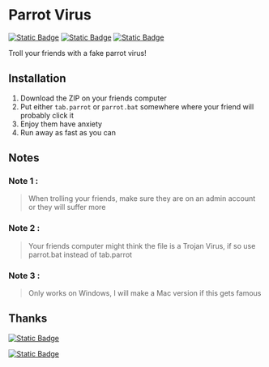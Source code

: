 # Parrot Virus
[![Static Badge](https://img.shields.io/badge/Troll-Your%20Friends-blue)](https://www.shutterstock.com/image-photo/annoyed-angry-man-raising-hands-600nw-2322736535.jpg)
[![Static Badge](https://img.shields.io/badge/Troll-Your%20Coworkers-purple)](https://content.api.news/v3/images/bin/4f6f1c666eefbb59ccd4710f61c9a72a)
[![Static Badge](https://img.shields.io/badge/Made%20Possible%20by-parrot.live-purple)](https://github.com/hugomd/parrot.live)

Troll your friends with a fake parrot virus!

## Installation
1. Download the ZIP on your friends computer
2. Put either `tab.parrot` or `parrot.bat` somewhere where your friend will probably click it
3. Enjoy them have anxiety
4. Run away as fast as you can

## Notes
### Note 1 : 
> When trolling your friends,
> make sure they are on an admin account
> or they will suffer more

### Note 2 : 
> Your friends computer might think the file is a Trojan Virus, 
> if so use parrot.bat instead of tab.parrot

### Note 3 : 
> Only works on Windows, I will make a Mac version if this gets famous

## Thanks
[![Static Badge](https://img.shields.io/badge/Thanks%20to%20Hugomd%20for-gray?style=for-the-badge)](https://github.com/hugomd)
 
[![Static Badge](https://img.shields.io/badge/hugomd%2Fparrot.live-purple?style=for-the-badge)](https://github.com/hugomd/parrot.live)
